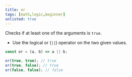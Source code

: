 ```yaml
---
title: or
tags: [math,logic,beginner]
unlisted: true
---
```


Checks if at least one of the arguments is `true`.

- Use the logical or (`||`) operator on the two given values.

```js
const or = (a, b) => a || b;
```

```js
or(true, true); // true
or(true, false); // true
or(false, false); // false
```
